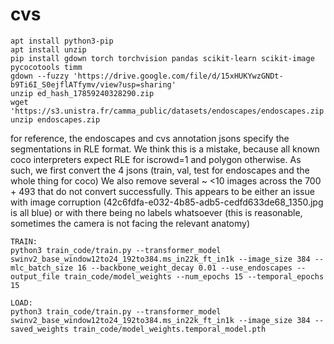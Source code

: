# cvs

```
apt install python3-pip
apt install unzip
pip install gdown torch torchvision pandas scikit-learn scikit-image pycocotools timm
gdown --fuzzy 'https://drive.google.com/file/d/15xHUKYwzGNDt-b9Ti6I_S0ejflATfymv/view?usp=sharing'
unzip ed_hash_17859240328290.zip
wget 'https://s3.unistra.fr/camma_public/datasets/endoscapes/endoscapes.zip'
unzip endoscapes.zip

```

for reference, the endoscapes and cvs annotation jsons specify the segmentations in RLE format.
We think this is a mistake, because all known coco interpreters expect RLE for iscrowd=1 and polygon otherwise.
As such, we first convert the 4 jsons (train, val, test for endoscapes and the whole thing for coco)
We also remove several ~ <10 images across the 700 + 493 that do not convert successfully.
This appears to be either an issue with image corruption (42c6fdfa-e032-4b85-adb5-cedfd633de68_1350.jpg is all blue)
or with there being no labels whatsoever (this is reasonable, sometimes the camera is not facing the relevant anatomy)

```
TRAIN:
python3 train_code/train.py --transformer_model swinv2_base_window12to24_192to384.ms_in22k_ft_in1k --image_size 384 --mlc_batch_size 16 --backbone_weight_decay 0.01 --use_endoscapes --output_file train_code/model_weights --num_epochs 15 --temporal_epochs 15

LOAD:
python3 train_code/train.py --transformer_model swinv2_base_window12to24_192to384.ms_in22k_ft_in1k --image_size 384 --saved_weights train_code/model_weights.temporal_model.pth

```
